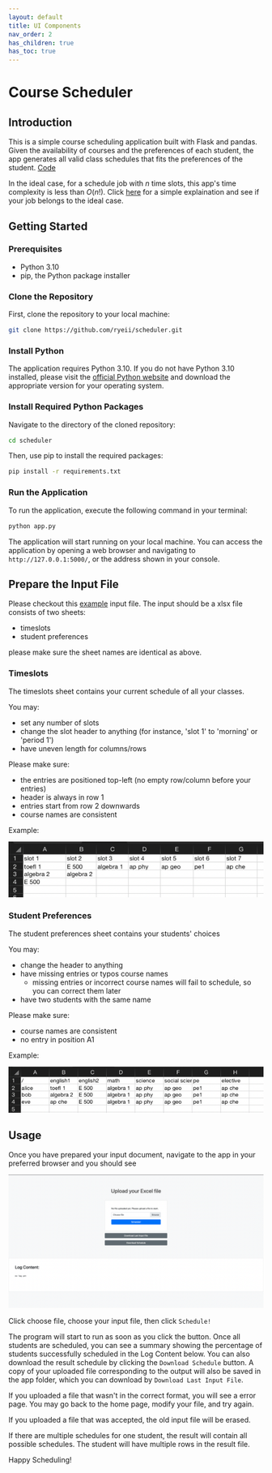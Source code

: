 ```yaml
---
layout: default
title: UI Components
nav_order: 2
has_children: true
has_toc: true
---
```


# Course Scheduler

## Introduction

This is a simple course scheduling application built with Flask and pandas. Given the availability of courses and the preferences of each student, the app generates all valid class schedules that fits the preferences of the student. [Code](https://github.com/ryeii/scheduler)

In the ideal case, for a schedule job with $n$ time slots, this app's time complexity is less than $O(n!)$. Click [here](https://github.com/ryeii/scheduler/course_scheduler.pdf) for a simple explaination and see if your job belongs to the ideal case.

## Getting Started

### Prerequisites

- Python 3.10
- pip, the Python package installer

### Clone the Repository

First, clone the repository to your local machine:

```bash
git clone https://github.com/ryeii/scheduler.git
```

### Install Python

The application requires Python 3.10. If you do not have Python 3.10 installed, please visit the [official Python website](https://www.python.org/) and download the appropriate version for your operating system.

### Install Required Python Packages

Navigate to the directory of the cloned repository:

```bash
cd scheduler
```

Then, use pip to install the required packages:

```bash
pip install -r requirements.txt
```

### Run the Application

To run the application, execute the following command in your terminal:

```bash
python app.py
```

The application will start running on your local machine. You can access the application by opening a web browser and navigating to `http://127.0.0.1:5000/`, or the address shown in your console.

## Prepare the Input File

Please checkout this [example](https://github.com/ryeii/scheduler/example_input.xlsx) input file. The input should be a xlsx file consists of two sheets:

- timeslots
- student preferences

please make sure the sheet names are identical as above. 

### Timeslots

The timeslots sheet contains your current schedule of all your classes. 

You may:

- set any number of slots
- change the slot header to anything (for instance, 'slot 1' to 'morning' or 'period 1')
- have uneven length for columns/rows

Please make sure:

- the entries are positioned top-left (no empty row/column before your entries)
- header is always in row 1
- entries start from row 2 downwards
- course names are consistent

Example:

![imgs/exmaple_timeslot.png](imgs/exmaple_timeslot.png)

### Student Preferences

The student preferences sheet contains your students' choices

You may:

- change the header to anything
- have missing entries or typos course names
    - missing entries or incorrect course names will fail to schedule, so you can correct them later
- have two students with the same name

Please make sure:

- course names are consistent
- no entry in position A1

Example:

![imgs/example_student_preferences.png](imgs/example_student_preferences.png)

## Usage

Once you have prepared your input document, navigate to the app in your preferred browser and you should see

![](imgs/example_home.png)

Click choose file, choose your input file, then click `Schedule!`

The program will start to run as soon as you click the button. Once all students are scheduled, you can see a summary showing the percentage of students successfully scheduled in the Log Content below. You can also download the result schedule by clicking the `Download Schedule` button. A copy of your uploaded file corresponding to the output will also be saved in the app folder, which you can download by `Download Last Input File`.

If you uploaded a file that wasn't in the correct format, you will see a error page. You may go back to the home page, modify your file, and try again.

If you uploaded a file that was accepted, the old input file will be erased.

If there are multiple schedules for one student, the result will contain all possible schedules. The student will have multiple rows in the result file.

Happy Scheduling!